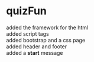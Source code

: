 # quizFun


added the framework for the html<br>
added script tags<br>
added bootstrap and a css page<br>
added header and footer<br>
added a **start** message<br>
